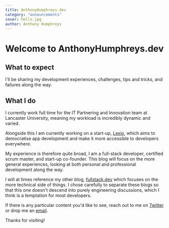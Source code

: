 ```yaml
---
title: AnthonyHumphreys.dev
category: "announcements"
cover: hello.jpg
author: Anthony Humphreys
---
```


# Welcome to AnthonyHumphreys.dev

## What to expect

I'll be sharing my development experiences, challenges, tips and tricks, and failures along the way.

## What I do

I currently work full time for the IT Partnering and Innovation team at Lancaster University, meaning my workload is incredibly dynamic and varied.

Alongside this I am currently working on a start-up, [Lexio](lexio.dev), which aims to democratise app development and make it more accessible to developers everywhere.

My experience is therefore quite broad, I am a full-stack developer, certified scrum master, and start-up co-founder. This blog will focus on the more general experiences, looking at both personal and professional development along the way.

I will at times reference my other blog, [fullstack.dev](https://fullstack.dev) which focuses on the more technical side of things. I chose carefully to separate these blogs so that this one doesn't descend into purely engineering discussions, which I think is a temptation for most developers.

If there is any particular content you'd like to see, reach out to me on [Twitter](https://twitter.com/aphumphreys) or drop me an [email](mailto:anthony@lexio.app?subject=AnthonyHumphreys.dev%20Content%20Suggestion).

Thanks for visiting!
